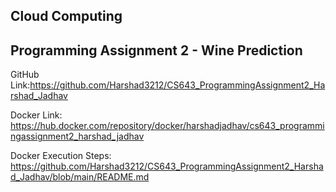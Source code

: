 ## Cloud Computing
## Programming Assignment 2 - Wine Prediction
GitHub Link:https://github.com/Harshad3212/CS643_ProgrammingAssignment2_Harshad_Jadhav

Docker Link: https://hub.docker.com/repository/docker/harshadjadhav/cs643_programmingassignment2_harshad_jadhav

Docker Execution Steps: https://github.com/Harshad3212/CS643_ProgrammingAssignment2_Harshad_Jadhav/blob/main/README.md

